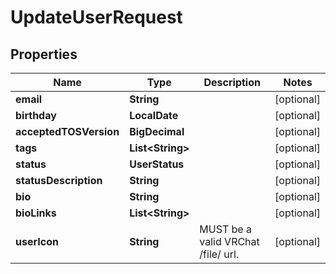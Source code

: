 

# UpdateUserRequest


## Properties

Name | Type | Description | Notes
------------ | ------------- | ------------- | -------------
**email** | **String** |  |  [optional]
**birthday** | **LocalDate** |  |  [optional]
**acceptedTOSVersion** | **BigDecimal** |  |  [optional]
**tags** | **List&lt;String&gt;** |  |  [optional]
**status** | **UserStatus** |  |  [optional]
**statusDescription** | **String** |  |  [optional]
**bio** | **String** |  |  [optional]
**bioLinks** | **List&lt;String&gt;** |  |  [optional]
**userIcon** | **String** | MUST be a valid VRChat /file/ url. |  [optional]



